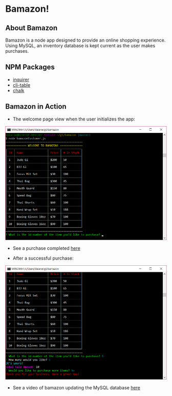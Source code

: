 # Bamazon!

## About Bamazon

Bamazon is a node app designed to provide an online shopping experience. Using MySQL, an inventory database is kept current as the user makes purchases.

## NPM Packages

* [inquirer](https://www.npmjs.com/package/inquirer)
* [cli-table](https://www.npmjs.com/package/cli-table)
* [chalk](https://www.npmjs.com/package/chalk)

## Bamazon in Action

* The welcome page view when the user initializes the app:

![Image of welcome screen](https://github.com/ValarieR/bamazon/blob/master/Bamazon1.png)

* See a purchase completed [here](https://youtu.be/dr3rxUMkz_c)

* After a successful purchase:

![Image of completed purchase](https://github.com/ValarieR/bamazon/blob/master/Bamazon2.png)

* See a video of bamazon updating the MySQL database [here](https://youtu.be/-mfvkPdPsOM)
